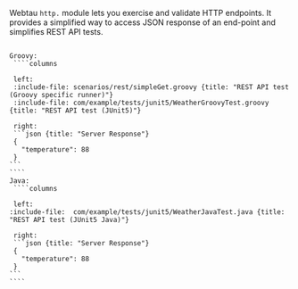 Webtau `http.` module lets you exercise and validate HTTP endpoints.
It provides a simplified way to access JSON response of an end-point and simplifies REST API tests.

``````tabs

Groovy:
 ````columns

 left:
 :include-file: scenarios/rest/simpleGet.groovy {title: "REST API test (Groovy specific runner)"}
 :include-file: com/example/tests/junit5/WeatherGroovyTest.groovy {title: "REST API test (JUnit5)"} 

 right: 
 ```json {title: "Server Response"}
 {
   "temperature": 88
 }
```
````
Java:
 ````columns

 left:
:include-file:  com/example/tests/junit5/WeatherJavaTest.java {title: "REST API test (JUnit5 Java)"} 

 right: 
 ```json {title: "Server Response"}
 {
   "temperature": 88
 }
```
````

``````
 